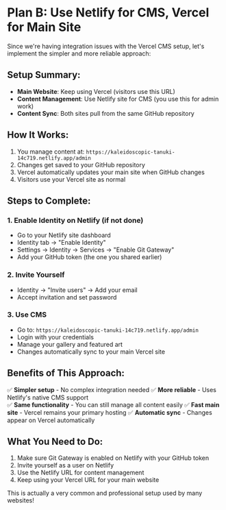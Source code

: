 # Plan B: Use Netlify for CMS, Vercel for Main Site

Since we're having integration issues with the Vercel CMS setup, let's implement the simpler and more reliable approach:

## Setup Summary:
- **Main Website**: Keep using Vercel (visitors use this URL)
- **Content Management**: Use Netlify site for CMS (you use this for admin work)
- **Content Sync**: Both sites pull from the same GitHub repository

## How It Works:
1. You manage content at: `https://kaleidoscopic-tanuki-14c719.netlify.app/admin`
2. Changes get saved to your GitHub repository
3. Vercel automatically updates your main site when GitHub changes
4. Visitors use your Vercel site as normal

## Steps to Complete:

### 1. Enable Identity on Netlify (if not done)
- Go to your Netlify site dashboard
- Identity tab → "Enable Identity"
- Settings → Identity → Services → "Enable Git Gateway"
- Add your GitHub token (the one you shared earlier)

### 2. Invite Yourself
- Identity → "Invite users" → Add your email
- Accept invitation and set password

### 3. Use CMS
- Go to: `https://kaleidoscopic-tanuki-14c719.netlify.app/admin`
- Login with your credentials
- Manage your gallery and featured art
- Changes automatically sync to your main Vercel site

## Benefits of This Approach:
✅ **Simpler setup** - No complex integration needed
✅ **More reliable** - Uses Netlify's native CMS support  
✅ **Same functionality** - You can still manage all content easily
✅ **Fast main site** - Vercel remains your primary hosting
✅ **Automatic sync** - Changes appear on Vercel automatically

## What You Need to Do:
1. Make sure Git Gateway is enabled on Netlify with your GitHub token
2. Invite yourself as a user on Netlify
3. Use the Netlify URL for content management
4. Keep using your Vercel URL for your main website

This is actually a very common and professional setup used by many websites!